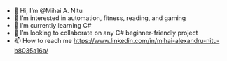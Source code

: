 - 👋 Hi, I’m @Mihai A. Nitu
- 👀 I’m interested in automation, fitness, reading, and gaming
- 🌱 I’m currently learning C#
- 👾 I’m looking to collaborate on any C# beginner-friendly project
- 📫 How to reach me https://www.linkedin.com/in/mihai-alexandru-nitu-b8035a16a/


<!---
MAnitsu/MAnitsu is a ✨ special ✨ repository because its `README.md` (this file) appears on your GitHub profile.
You can click the Preview link to take a look at your changes.
--->

